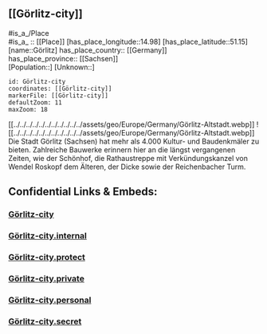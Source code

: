 ﻿---
location: [51.15,14.98] 
mapzoom: [7,12] 
mapmarker: city 
type: City
tags:
- geo/City


SpocWebEntityId: 30672
isDeleted: false
confidential: public

---

## [[Görlitz-city]] 

#is_a_/Place  
#is_a_ :: [[Place]] 
[has_place_longitude::14.98] 
[has_place_latitude::51.15] 
[name::Görlitz] 
has_place_country:: [[Germany]]  
has_place_province:: [[Sachsen]]  
[Population::] 
[Unknown::] 


```leaflet
id: Görlitz-city
coordinates: [[Görlitz-city]] 
markerFile: [[Görlitz-city]] 
defaultZoom: 11 
maxZoom: 18
```


[[../../../../../../../../../../../assets/geo/Europe/Germany/Görlitz-Altstadt.webp]] 
![[../../../../../../../../../../../assets/geo/Europe/Germany/Görlitz-Altstadt.webp]] 
Die Stadt Görlitz (Sachsen) hat mehr als 4.000 Kultur- und Baudenkmäler zu bieten. 
Zahlreiche Bauwerke erinnern hier an die längst vergangenen Zeiten, 
wie der Schönhof, die Rathaustreppe 
mit Verkündungskanzel von Wendel Roskopf dem Älteren, 
der Dicke sowie der Reichenbacher Turm.

## Confidential Links & Embeds: 

### [Görlitz-city](/_public/Earth/Continent/Europe/Europe~Central/Germany/Germany~East/Sachsen/counties~Sachsen/Görlitz/cities~Görlitz/Görlitz-city.md) 

### [Görlitz-city.internal](/_internal/Earth/Continent/Europe/Europe~Central/Germany/Germany~East/Sachsen/counties~Sachsen/Görlitz/cities~Görlitz/Görlitz-city.internal.md) 

### [Görlitz-city.protect](/_protect/Earth/Continent/Europe/Europe~Central/Germany/Germany~East/Sachsen/counties~Sachsen/Görlitz/cities~Görlitz/Görlitz-city.protect.md) 

### [Görlitz-city.private](/_private/Earth/Continent/Europe/Europe~Central/Germany/Germany~East/Sachsen/counties~Sachsen/Görlitz/cities~Görlitz/Görlitz-city.private.md) 

### [Görlitz-city.personal](/_personal/Earth/Continent/Europe/Europe~Central/Germany/Germany~East/Sachsen/counties~Sachsen/Görlitz/cities~Görlitz/Görlitz-city.personal.md) 

### [Görlitz-city.secret](/_secret/Earth/Continent/Europe/Europe~Central/Germany/Germany~East/Sachsen/counties~Sachsen/Görlitz/cities~Görlitz/Görlitz-city.secret.md) 
